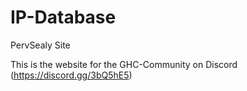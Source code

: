 # IP-Database
PervSealy Site

This is the website for the GHC-Community on Discord (https://discord.gg/3bQ5hE5)
